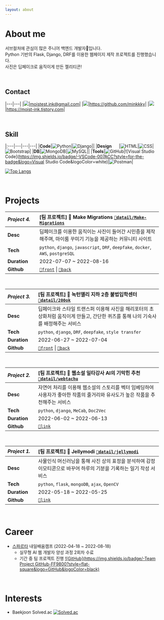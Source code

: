 ```yaml
---
layout: about 
---
```


# About me
서브컬처에 관심이 많은 주니어 백엔드 개발자🌱입니다.<br/>
Python 기반의 Flask, Django, DRF를 이용한 웹페이지 제작 프로젝트를 진행했습니다.  
사진은 딥페이크로 움직이게 만든 젤리티콘!

<br/>

## Contact

|---|---|
|![](https://img.shields.io/badge/-Gmail-fff?style=square&logo=Gmail&logoColor=black)|<moistest.ink@gmail.com>|
|![](https://img.shields.io/badge/-Github-fff?style=square&logo=GitHub&logoColor=black)|<https://github.com/minkkky>|
|![](https://img.shields.io/badge/-Blog-fff?style=square&logo=Tistory&logoColor=black)|<https://moist-ink.tistory.com>|

<br/>

## Skill

|:---|---|---|---|
|**Code**|![Python](https://img.shields.io/badge/-Python-3776AB?style=for-the-badge&logo=Python&logoColor=white)|![Django](https://img.shields.io/badge/-Django-092E20?style=for-the-badge&logo=Django&logoColor=white)||
|**Design** &nbsp;&nbsp;&nbsp;&nbsp;&nbsp;|![HTML](https://img.shields.io/badge/-HTML-E34F26?style=for-the-badge&logo=HTML5&logoColor=white)|![CSS](https://img.shields.io/badge/-CSS-1572B6?style=for-the-badge&logo=CSS3&logoColor=white)|![Bootstrap](https://img.shields.io/badge/-Bootstrap-7952B3?style=for-the-badge&logo=Bootstrap&logoColor=white)|
|**DB**|![MongoDB](https://img.shields.io/badge/-MongoDB-47A248?style=for-the-badge&logo=MongoDB&logoColor=white)|![MySQL](https://img.shields.io/badge/-MySQL-4479A1?style=for-the-badge&logo=MySQL&logoColor=white)||
|**Tools**|![GitHub](https://img.shields.io/badge/-GitHub-181717?style=for-the-badge&logo=GitHub&logoColor=white)|![Visual Studio Code](https://img.shields.io/badge/-VSCode-007ACC?style=for-the-badge&logo=Visual Studio Code&logoColor=white)|![Postman](https://img.shields.io/badge/-Postman-FF6C37?style=for-the-badge&logo=Postman&logoColor=white)|

[![Top Langs](https://github-readme-stats.vercel.app/api/top-langs/?username=minkkky&layout=compact)](https://github.com/minkkky)

<br/>

# Projects

|_Project 4._|[팀 프로젝트]&nbsp;🚀&nbsp;Make Migrations [`🔗datail/Make-Migrations`](/2022-07-07/WM)|
|:---|:---|
|**Desc**|딥페이크를 이용한 움직이는 사진이 들어간 시민증을 제작해주며, 마이룸 꾸미기 기능을 제공하는 커뮤니티 사이트|
|**Tech**|`python`, `django`, `javascript`, `DRF`, `deepfake`, `docker`, `AWS`, `postgreSQL`|
|**Duration&nbsp;&nbsp;&nbsp;&nbsp;&nbsp;**|2022-07-07 ~ 2022-08-16|
|**Github**|[`🔗front`](https://github.com/cmjcum/WM_front) \| [`🔗back`](https://github.com/cmjcum/WM_back)|

<br/>

|_Project 3._|[팀 프로젝트]&nbsp;🎩&nbsp;녹턴앨리 지하 2층 불법입학센터 [`🔗datail/200ok`](/2022-06-27/200ok)|
|:---|:---|
|**Desc**|딥페이크와 스타일 트랜스퍼 이용해 사진을 해리포터의 초상화처럼 움직이게 만들고, 간단한 퀴즈를 통해 나의 기숙사를 배정해주는 서비스|
|**Tech**|`python`, `django`, `DRF`, `deepfake`, `style transfer`|
|**Duration&nbsp;&nbsp;&nbsp;&nbsp;**|2022-06-27 ~ 2022-07-04|
|**Github**|[`🔗front`](https://github.com/cmjcum/200ok_frontend) \| [`🔗back`](https://github.com/cmjcum/200ok_backend)|

<br/>

|_Project 2._|[팀 프로젝트]&nbsp;🤖&nbsp;웹소설 일타강사 AI의 기막힌 추천 [`🔗datail/webtachu`](/2022-06-02/webtachu)|
|:---|:---|
|**Desc**|자연어 처리를 이용해 웹소설의 스토리를 벡터 임베딩하여 사용자가 좋아한 작품의 줄거리와 유사도가 높은 작품을 추천해주는 서비스|
|**Tech**|`python`, `django`, `MeCab`, `Doc2Vec`|
|**Duration&nbsp;&nbsp;&nbsp;&nbsp;**|2022-06-02 ~ 2022-06-13|
|**Github**|[`🔗link`](https://github.com/cmjcum/webtachu)|

<br/>

|_Project 1._|[팀 프로젝트]&nbsp;🍮&nbsp;Jellymodi [`🔗datail/jellymodi`](/2022-05-18/jellymodi)|
|:---|:---|
|**Desc**|사물인식 머신러닝을 통해 사진 상의 표정을 분석하여 감정 이모티콘으로 바꾸어 하루의 기분을 기록하는 일기 작성 서비스|
|**Tech**|`python`, `flask`, `mongoDB`, `ajax`, `OpenCV`|
|**Duration&nbsp;&nbsp;&nbsp;&nbsp;**|2022-05-18 ~ 2022-05-25|
|**Github**|[`🔗link`](https://github.com/cmjcum/Jellymodi_team)|

<br/>

# Career
* [스파르타](https://spartacodingclub.kr/) 내일배움캠프 (2022-04-18 ~ 2022-08-18)
  * 실무형 AI 웹 개발자 양성 과정 2회차 수료
  * 기간 중 팀 프로젝트 진행
 [![GitHub](https://img.shields.io/badge/-Team Project GitHub-FF9800?style=flat-square&logo=GitHub&logoColor=black)](https://github.com/cmjcum)

<br/>

# Interests
* Baekjoon Solved.ac
[![Solved.ac](http://mazassumnida.wtf/api/generate_badge?boj=mp98dl4)](https://solved.ac/profile/mp98dl4)